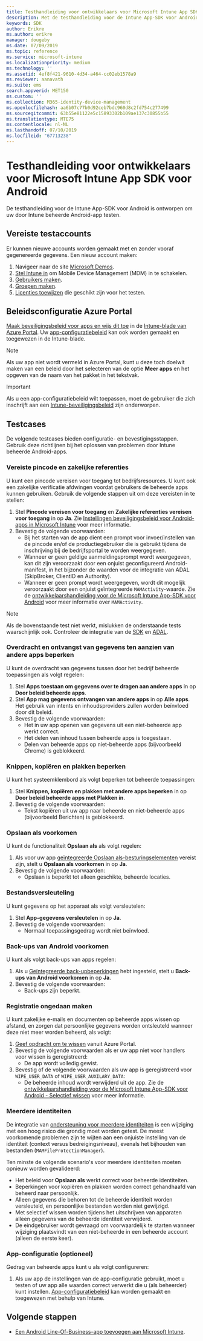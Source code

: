 ```yaml
---
title: Testhandleiding voor ontwikkelaars voor Microsoft Intune App SDK voor Android
description: Met de testhandleiding voor de Intune App-SDK voor Android kunt u uw door Intune beheerde Android-app testen.
keywords: SDK
author: Erikre
ms.author: erikre
manager: dougeby
ms.date: 07/09/2019
ms.topic: reference
ms.service: microsoft-intune
ms.localizationpriority: medium
ms.technology: ''
ms.assetid: 4ef8f421-9610-4d34-a464-cc02eb1578a9
ms.reviewer: aanavath
ms.suite: ems
search.appverid: MET150
ms.custom: ''
ms.collection: M365-identity-device-management
ms.openlocfilehash: aa6b07c77b0d92ceb7bdc960d8c2fd754c277499
ms.sourcegitcommit: 63b55e81122e5c15893302b109ae137c30855b55
ms.translationtype: MTE75
ms.contentlocale: nl-NL
ms.lasthandoff: 07/10/2019
ms.locfileid: "67713238"
---
```

# <a name="microsoft-intune-app-sdk-for-android-developers-testing-guide"></a>Testhandleiding voor ontwikkelaars voor Microsoft Intune App SDK voor Android

De testhandleiding voor de Intune App-SDK voor Android is ontworpen om uw door Intune beheerde Android-app testen.  

## <a name="prerequisite-test-accounts"></a>Vereiste testaccounts
Er kunnen nieuwe accounts worden gemaakt met en zonder vooraf gegenereerde gegevens. Een nieuw account maken:
1. Navigeer naar de site [Microsoft Demos](https://demos.microsoft.com/environments/create/tenant). 
2. [Stel Intune in](https://docs.microsoft.com/intune/setup-steps) om Mobile Device Management (MDM) in te schakelen.
3. [Gebruikers maken](https://docs.microsoft.com/intune/users-add).
4. [Groepen maken](https://docs.microsoft.com/intune/groups-add).
5. [Licenties toewijzen](https://docs.microsoft.com/intune/licenses-assign) die geschikt zijn voor het testen.


## <a name="azure-portal-policy-configuration"></a>Beleidsconfiguratie Azure Portal
[Maak beveiligingsbeleid voor apps en wijs dit toe](https://docs.microsoft.com/intune/app-protection-policies) in de [Intune-blade van Azure Portal](https://portal.azure.com/?feature.customportal=false#blade/Microsoft_Intune_Apps/MainMenu/14/selectedMenuItem/Overview). Uw [app-configuratiebeleid](https://docs.microsoft.com/intune/app-configuration-policies-overview) kan ook worden gemaakt en toegewezen in de Intune-blade.

> [!NOTE]
> Als uw app niet wordt vermeld in Azure Portal, kunt u deze toch doelwit maken van een beleid door het selecteren van de optie **Meer apps** en het opgeven van de naam van het pakket in het tekstvak.

> [!IMPORTANT]
> Als u een app-configuratiebeleid wilt toepassen, moet de gebruiker die zich inschrijft aan een [Intune-beveiligingsbeleid](https://docs.microsoft.com/intune/app-protection-policy) zijn onderworpen.

## <a name="test-cases"></a>Testcases

De volgende testcases bieden configuratie- en bevestigingsstappen. Gebruik deze richtlijnen bij het oplossen van problemen door Intune beheerde Android-apps.

### <a name="required-pin-and-corporate-credentials"></a>Vereiste pincode en zakelijke referenties

U kunt een pincode vereisen voor toegang tot bedrijfsresources. U kunt ook een zakelijke verificatie afdwingen voordat gebruikers de beheerde apps kunnen gebruiken. Gebruik de volgende stappen uit om deze vereisten in te stellen:

1. Stel **Pincode vereisen voor toegang** en **Zakelijke referenties vereisen voor toegang** in op **Ja**. Zie [Instellingen beveiligingsbeleid voor Android-apps in Microsoft Intune](app-protection-policy-settings-android.md#access-requirements) voor meer informatie.
2. Bevestig de volgende voorwaarden:
    - Bij het starten van de app dient een prompt voor invoer/instellen van de pincode en/of de productiegebruiker die is gebruikt tijdens de inschrijving bij de bedrijfsportal te worden weergegeven.
    - Wanneer er geen geldige aanmeldingsprompt wordt weergegeven, kan dit zijn veroorzaakt door een onjuist geconfigureerd Android-manifest, in het bijzonder de waarden voor de integratie van ADAL (SkipBroker, ClientID en Authority).
    - Wanneer er geen prompt wordt weergegeven, wordt dit mogelijk veroorzaakt door een onjuist geïntegreerde `MAMActivity`-waarde. Zie de [ontwikkelaarshandleiding voor de Microsoft Intune App-SDK voor Android](app-sdk-android.md) voor meer informatie over `MAMActivity`.

> [!NOTE] 
> Als de bovenstaande test niet werkt, mislukken de onderstaande tests waarschijnlijk ook. Controleer de integratie van de [SDK](app-sdk-android.md##sdk-integration) en [ADAL](app-sdk-android.md#configure-azure-active-directory-authentication-library-adal).

### <a name="restrict-transferring-and-receiving-data-with-other-apps"></a>Overdracht en ontvangst van gegevens ten aanzien van andere apps beperken
U kunt de overdracht van gegevens tussen door het bedrijf beheerde toepassingen als volgt regelen:

1. Stel **Apps toestaan om gegevens over te dragen aan andere apps** in op **Door beleid beheerde apps**.
2. Stel **App mag gegevens ontvangen van andere apps** in op **Alle apps**. Het gebruik van intents en inhoudsproviders zullen worden beïnvloed door dit beleid.
3. Bevestig de volgende voorwaarden:
    - Het in uw app openen van gegevens uit een niet-beheerde app werkt correct.
    - Het delen van inhoud tussen beheerde apps is toegestaan.
    - Delen van beheerde apps op niet-beheerde apps (bijvoorbeeld Chrome) is geblokkeerd.

### <a name="restrict-cut-copy-and-paste"></a>Knippen, kopiëren en plakken beperken
U kunt het systeemklembord als volgt beperken tot beheerde toepassingen:

1. Stel **Knippen, kopiëren en plakken met andere apps beperken** in op **Door beleid beheerde apps met Plakken in**.
2. Bevestig de volgende voorwaarden:
    - Tekst kopiëren uit uw app naar beheerde en niet-beheerde apps (bijvoorbeeld Berichten) is geblokkeerd.

### <a name="prevent-save-as"></a>**Opslaan als** voorkomen
U kunt de functionaliteit **Opslaan als** als volgt regelen:

1. Als voor uw app [geïntegreerde Opslaan als-besturingselementen](app-sdk-android.md#example-determine-if-saving-to-device-or-cloud-storage-is-permitted) vereist zijn, stelt u **Opslaan als voorkomen** in op **Ja**.
2. Bevestig de volgende voorwaarden:
    - Opslaan is beperkt tot alleen geschikte, beheerde locaties.

### <a name="file-encryption"></a>Bestandsversleuteling
U kunt gegevens op het apparaat als volgt versleutelen:

1. Stel **App-gegevens versleutelen** in op **Ja**.
2. Bevestig de volgende voorwaarden:
    - Normaal toepassingsgedrag wordt niet beïnvloed.

### <a name="prevent-android-backups"></a>Back-ups van Android voorkomen
U kunt als volgt back-ups van apps regelen:

1. Als u [Geïntegreerde back-upbeperkingen](app-sdk-android.md#protecting-backup-data) hebt ingesteld, stelt u **Back-ups van Android voorkomen** in op **Ja**.
2. Bevestig de volgende voorwaarden:
    - Back-ups zijn beperkt.

### <a name="unenrollment"></a>Registratie ongedaan maken
U kunt zakelijke e-mails en documenten op beheerde apps wissen op afstand, en zorgen dat persoonlijke gegevens worden ontsleuteld wanneer deze niet meer worden beheerd, als volgt:

1. [Geef opdracht om te wissen](https://docs.microsoft.com/intune/apps-selective-wipe) vanuit Azure Portal.
2. Bevestig de volgende voorwaarden als er uw app niet voor handlers voor wissen is geregistreerd:
    - De app wordt volledig gewist.
3. Bevestig of de volgende voorwaarden als uw app is geregistreerd voor `WIPE_USER_DATA` of `WIPE_USER_AUXILARY_DATA`:
    - De beheerde inhoud wordt verwijderd uit de app. Zie de [ontwikkelaarshandleiding voor de Microsoft Intune App-SDK voor Android - Selectief wissen](app-sdk-android.md#selective-wipe) voor meer informatie.

### <a name="multi-identity"></a>Meerdere identiteiten
De integratie van [ondersteuning voor meerdere identiteiten](app-sdk-android.md#multi-identity-optional) is een wijziging met een hoog risico die grondig moet worden getest. De meest voorkomende problemen zijn te wijten aan een onjuiste instelling van de identiteit (context versus bedreigingsniveau), evenals het bijhouden van bestanden (`MAMFileProtectionManager`).

Ten minste de volgende scenario's voor meerdere identiteiten moeten opnieuw worden gevalideerd:

- Het beleid voor **Opslaan als** werkt correct voor beheerde identiteiten.
- Beperkingen voor kopiëren en plakken worden correct gehandhaafd van beheerd naar persoonlijk.
- Alleen gegevens die behoren tot de beheerde identiteit worden versleuteld, en persoonlijke bestanden worden niet gewijzigd.
- Met selectief wissen worden tijdens het uitschrijven van apparaten alleen gegevens van de beheerde identiteit verwijderd.
- De eindgebruiker wordt gevraagd om voorwaardelijk te starten wanneer wijziging plaatsvindt van een niet-beheerde in een beheerde account (alleen de eerste keer).

### <a name="app-configuration-optional"></a>App-configuratie (optioneel)
Gedrag van beheerde apps kunt u als volgt configureren:

1. Als uw app de instellingen van de app-configuratie gebruikt, moet u testen of uw app alle waarden correct verwerkt die u (als beheerder) kunt instellen. [App-configuratiebeleid](https://docs.microsoft.com/intune/app-configuration-policies-overview) kan worden gemaakt en toegewezen met behulp van Intune.

## <a name="next-steps"></a>Volgende stappen

- [Een Android Line-Of-Business-app toevoegen aan Microsoft Intune](lob-apps-android.md).
